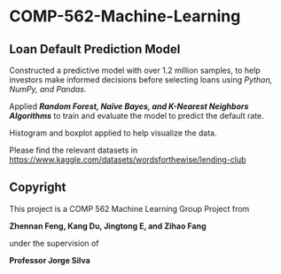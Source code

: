 # COMP-562-Machine-Learning

## Loan Default Prediction Model

Constructed a predictive model with over 1.2 million samples, to help investors make informed decisions before selecting loans using _Python, NumPy, and Pandas._

Applied **_Random Forest, Naïve Bayes, and K-Nearest Neighbors Algorithms_** to train and evaluate the model to predict the default rate.

Histogram and boxplot applied to help visualize the data.

Please find the relevant datasets in https://www.kaggle.com/datasets/wordsforthewise/lending-club

## Copyright

This project is a COMP 562 Machine Learning Group Project from 

**Zhennan Feng, Kang Du, Jingtong E, and Zihao Fang**

under the supervision of

**Professor Jorge Silva**
